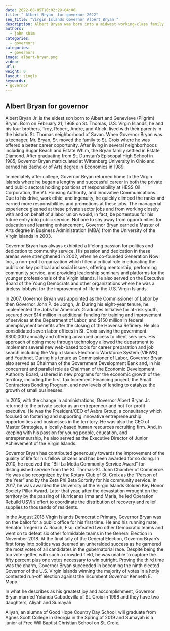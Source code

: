 ```yaml
---
date: 2022-08-05T10:02:29-04:00
title: " Albert Bryan  for governor 2022"
seo_title: "Virgin Islands Governor Albert Bryan "
description: Albert Bryan was born into a midwest working-class family. 
authors:
  - john shim
categories:
  - governors
categories:
  - governors
image: albert-bryan.png
video:
url: 
weight: 0
layout: single
keywords:
- governor 
---
```


## Albert Bryan  for governor 
Albert Bryan Jr. is the eldest son born to Albert and Genevieve (Pilgrim) Bryan. Born on February 21, 1968 on St. Thomas, U.S. Virgin Islands, he and his four brothers, Troy, Robert, Andre, and Alrick, lived with their parents in the historic St. Thomas neighborhood of Savan. When Governor Bryan was a teenager, Mr. Bryan, Sr. moved the family to St. Croix where he was offered a better career opportunity. After living in several neighborhoods including Sugar Beach and Estate Whim, the Bryan family settled in Estate Diamond. After graduating from St. Dunstan’s Episcopal High School in 1985, Governor Bryan matriculated at Wittenberg University in Ohio and earned his Bachelor of Arts degree in Economics in 1989. 

Immediately after college, Governor Bryan returned home to the Virgin Islands where he began a lengthy and successful career in both the private and public sectors holding positions of responsibility at HESS Oil Corporation, the V.I. Housing Authority, and Innovative Communications. Due to his drive, work ethic, and ingenuity, he quickly climbed the ranks and earned more responsibilities and promotions at these jobs. The managerial experience gleaned at these private sector jobs and from working closely with and on behalf of a labor union would, in fact, be portentous for his future entry into public service. Not one to shy away from opportunities for education and learning enhancement, Governor Bryan earned a Master of Arts degree in Business Administration (MBA) from the University of the Virgin Islands in 2003. 

Governor Bryan has always exhibited a lifelong passion for politics and dedication to community service. His passion and dedication in these arenas were strengthened in 2002, when he co-founded Generation Now! Inc., a non-profit organization which filled a critical role in educating the public on key political and social issues, offering mentorship, performing community service, and providing leadership seminars and platforms for the younger professionals of the Virgin Islands. He also served on the Executive Board of the Young Democrats and other organizations where he was a tireless lobbyist for the improvement of life in the U.S. Virgin Islands. 

In 2007, Governor Bryan was appointed as the Commissioner of Labor by then Governor John P. de Jongh, Jr. During his eight-year tenure, he implemented the Jobs for America’s Graduates Initiative for at-risk youth, secured over $14 million in additional funding for training and improvement of services at the Department of Labor, and $150 million in federal unemployment benefits after the closing of the Hovensa Refinery. He also consolidated seven labor offices in St. Croix saving the government $300,000 annually and offering advanced access to client services. His approach of doing more through technology allowed the department to implement several new web-based tools for career preparation and job search including the Virgin Islands Electronic Workforce System (VIEWS) and Youthnet. During his tenure as Commissioner of Labor, Governor Bryan also served as Chairman of the Government Development Bank and, in his concurrent and parallel role as Chairman of the Economic Development Authority Board, ushered in new programs for the economic growth of the territory, including the first Tax Increment Financing project, the Small Contractors Bonding Program, and new levels of lending to catalyze the growth of small businesses. 

In 2015, with the change in administrations, Governor Albert Bryan Jr. returned to the private sector as an entrepreneur and not-for-profit executive. He was the President/CEO of Aabra Group, a consultancy which focused on fostering and supporting innovative entrepreneurship opportunities and businesses in the territory. He was also the CEO of Master Strategies, a locally-based human resources recruiting firm. And, in keeping with his passion for young people, education, and entrepreneurship, he also served as the Executive Director of Junior Achievement of the Virgin Islands. 

Governor Bryan has contributed generously towards the improvement of the quality of life for his fellow citizens and has been awarded for so doing. In 2010, he received the “Bill La Motta Community Service Award” for distinguished service from the St. Thomas-St. John Chamber of Commerce. He was also recognized by the Rotary Club of St. Croix as the “Person of the Year” and by the Zeta Phi Beta Sorority for his community service. In 2017, he was awarded the University of the Virgin Islands Golden Key Honor Society Pillar Award. Later that year, after the devastation wrought on the territory by the passing of Hurricanes Irma and Maria, he led Operation Rebuild USVI’s effort to coordinate the distribution of recovery and relief supplies to thousands of residents. 

In the August 2018 Virgin Islands Democratic Primary, Governor Bryan was on the ballot for a public office for his first time. He and his running mate, Senator Tregenza A. Roach, Esq. defeated two other Democratic teams and went on to defeat six other formidable teams in the General Election in November 2018. At the final tally of the General Election, GovernorBryan’s first foray into politics was deemed an unheralded success as he garnered the most votes of all candidates in the gubernatorial race. Despite being the top vote-getter, with such a crowded field, he was unable to capture the fifty percent plus one votes necessary to win outright. Proving the third time was the charm, Governor Bryan succeeded in becoming the ninth elected Governor of the U.S. Virgin Islands winning the majority of votes in a hotly contested run-off election against the incumbent Governor Kenneth E. Mapp. 

In what he describes as his greatest joy and accomplishment, Governor Bryan married Yolanda Cabodevilla of St. Croix in 1998 and they have two daughters, Aliyah and Sumayah. 

Aliyah, an alumna of Good Hope Country Day School, will graduate from Agnes Scott College in Georgia in the Spring of 2019 and Sumayah is a junior at Free Will Baptist Christian School on St. Croix. 